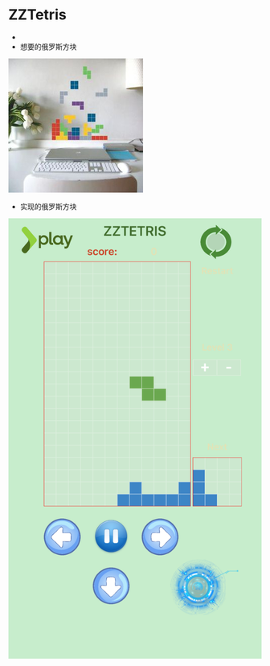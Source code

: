 #  ZZTetris
-
- 想要的俄罗斯方块

![想要的俄罗斯方块](images/ZZDream.jpg)

- 实现的俄罗斯方块 

![实现的俄罗斯方块](images/zzTetrisRealize.png)
